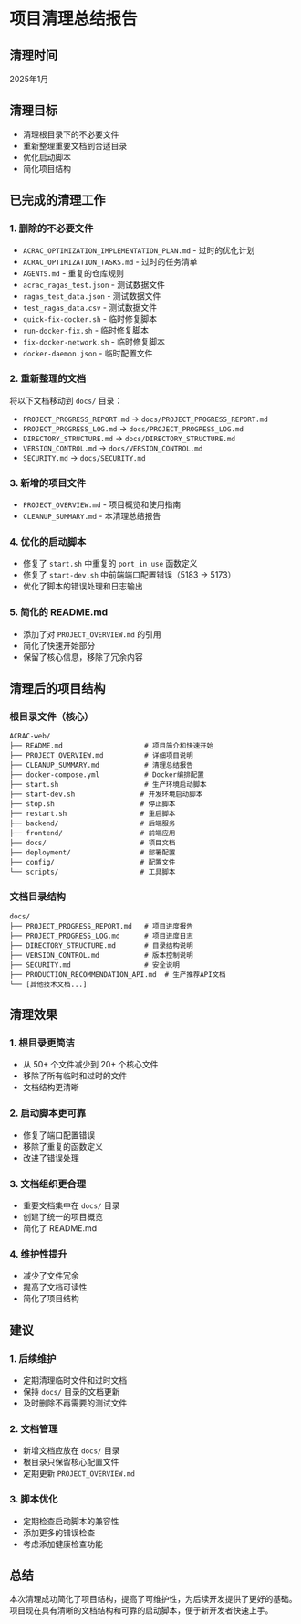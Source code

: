 # 项目清理总结报告

## 清理时间
2025年1月

## 清理目标
- 清理根目录下的不必要文件
- 重新整理重要文档到合适目录
- 优化启动脚本
- 简化项目结构

## 已完成的清理工作

### 1. 删除的不必要文件
- `ACRAC_OPTIMIZATION_IMPLEMENTATION_PLAN.md` - 过时的优化计划
- `ACRAC_OPTIMIZATION_TASKS.md` - 过时的任务清单
- `AGENTS.md` - 重复的仓库规则
- `acrac_ragas_test.json` - 测试数据文件
- `ragas_test_data.json` - 测试数据文件
- `test_ragas_data.csv` - 测试数据文件
- `quick-fix-docker.sh` - 临时修复脚本
- `run-docker-fix.sh` - 临时修复脚本
- `fix-docker-network.sh` - 临时修复脚本
- `docker-daemon.json` - 临时配置文件

### 2. 重新整理的文档
将以下文档移动到 `docs/` 目录：
- `PROJECT_PROGRESS_REPORT.md` → `docs/PROJECT_PROGRESS_REPORT.md`
- `PROJECT_PROGRESS_LOG.md` → `docs/PROJECT_PROGRESS_LOG.md`
- `DIRECTORY_STRUCTURE.md` → `docs/DIRECTORY_STRUCTURE.md`
- `VERSION_CONTROL.md` → `docs/VERSION_CONTROL.md`
- `SECURITY.md` → `docs/SECURITY.md`

### 3. 新增的项目文件
- `PROJECT_OVERVIEW.md` - 项目概览和使用指南
- `CLEANUP_SUMMARY.md` - 本清理总结报告

### 4. 优化的启动脚本
- 修复了 `start.sh` 中重复的 `port_in_use` 函数定义
- 修复了 `start-dev.sh` 中前端端口配置错误（5183 → 5173）
- 优化了脚本的错误处理和日志输出

### 5. 简化的 README.md
- 添加了对 `PROJECT_OVERVIEW.md` 的引用
- 简化了快速开始部分
- 保留了核心信息，移除了冗余内容

## 清理后的项目结构

### 根目录文件（核心）
```
ACRAC-web/
├── README.md                    # 项目简介和快速开始
├── PROJECT_OVERVIEW.md          # 详细项目说明
├── CLEANUP_SUMMARY.md           # 清理总结报告
├── docker-compose.yml           # Docker编排配置
├── start.sh                     # 生产环境启动脚本
├── start-dev.sh                # 开发环境启动脚本
├── stop.sh                     # 停止脚本
├── restart.sh                  # 重启脚本
├── backend/                    # 后端服务
├── frontend/                   # 前端应用
├── docs/                       # 项目文档
├── deployment/                 # 部署配置
├── config/                     # 配置文件
└── scripts/                    # 工具脚本
```

### 文档目录结构
```
docs/
├── PROJECT_PROGRESS_REPORT.md   # 项目进度报告
├── PROJECT_PROGRESS_LOG.md      # 项目进度日志
├── DIRECTORY_STRUCTURE.md       # 目录结构说明
├── VERSION_CONTROL.md           # 版本控制说明
├── SECURITY.md                  # 安全说明
├── PRODUCTION_RECOMMENDATION_API.md  # 生产推荐API文档
└── [其他技术文档...]
```

## 清理效果

### 1. 根目录更简洁
- 从 50+ 个文件减少到 20+ 个核心文件
- 移除了所有临时和过时的文件
- 文档结构更清晰

### 2. 启动脚本更可靠
- 修复了端口配置错误
- 移除了重复的函数定义
- 改进了错误处理

### 3. 文档组织更合理
- 重要文档集中在 `docs/` 目录
- 创建了统一的项目概览
- 简化了 README.md

### 4. 维护性提升
- 减少了文件冗余
- 提高了文档可读性
- 简化了项目结构

## 建议

### 1. 后续维护
- 定期清理临时文件和过时文档
- 保持 `docs/` 目录的文档更新
- 及时删除不再需要的测试文件

### 2. 文档管理
- 新增文档应放在 `docs/` 目录
- 根目录只保留核心配置文件
- 定期更新 `PROJECT_OVERVIEW.md`

### 3. 脚本优化
- 定期检查启动脚本的兼容性
- 添加更多的错误检查
- 考虑添加健康检查功能

## 总结

本次清理成功简化了项目结构，提高了可维护性，为后续开发提供了更好的基础。项目现在具有清晰的文档结构和可靠的启动脚本，便于新开发者快速上手。
